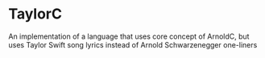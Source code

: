 # TaylorC

An implementation of a language that uses core concept of ArnoldC, but uses Taylor Swift song lyrics instead of Arnold Schwarzenegger one-liners
